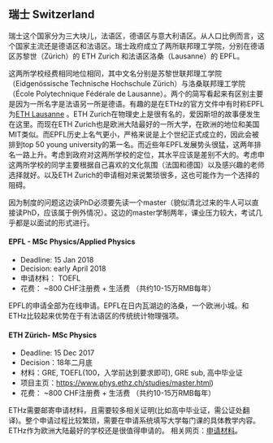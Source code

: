 ## 瑞士 Switzerland

瑞士这个国家分为三大块儿，法语区，德语区与意大利语区。从人口比例而言，这个国家主流还是德语区和法语区。瑞士政府成立了两所联邦理工学院，分别在德语区苏黎世（Zürich）的 ETH Zurich 和法语区洛桑（Lausanne）的 EPFL。

这两所学校经费相同地位相同，其中文名分别是苏黎世联邦理工学院（Eidgenössische Technische Hochschule Zürich）与洛桑联邦理工学院（École Polytechnique Fédérale de Lausanne）。两个的简写看起来有区别主要是因为一所名字是法语另一所是德语。有趣的是在ETHz的官方文件中有时称EPFL为[ETH Lausanne](https://www.ethz.ch/content/dam/ethz/common/docs/master-profile/englisch/naturwissenschaften/MSc-Physics-Appendix.pdf) 。ETH Zurich在物理史上是很有名的，爱因斯坦的故事便发生在这里。而现在ETH Zurich也是欧洲大陆最好的一所大学，在欧洲的地位和美国MIT类似。而EPFL历史上名气更小，严格来说是上个世纪正式成立的，因此会被排到top 50 young university的第一名。而近些年EPFL发展势头很猛，这两年排名一路上升。考虑到政府对这两所学校的定位，其水平应该是差别不大的。考虑申这两所学校的同学主要根据自己喜欢的文化氛围（法国和德国）以及感兴趣的老师选择就好。以及ETH Zurich的申请相对来说繁琐很多，这也可能作为一个选择的阻碍。

因为制度的问题这边读PhD必须要先读一个master（貌似清北过来的牛人可以直接读PhD，应该属于例外情况）。这边的master学制两年，课业压力较大，考试几乎都是以面试的形式进行。

#### EPFL - MSc Physics/Applied Physics

- Deadline: 15 Jan 2018
- Decision:  early April 2018
- 申请材料： TOEFL
- 花费： ~800 CHF注册费 + 生活费 （共约10-15万RMB每年）

EPFL的申请全部为在线申请。EPFL在日内瓦湖边的洛桑，一个欧洲小城。和ETHz比较起来优势在于有法语区的传统统计物理强项。

#### ETH Zürich- MSc Physics

- Deadline: 15 Dec 2017
- Decision：18年二月底
- 材料：GRE, TOEFL(100，入学前达到要求即可), GRE sub, 高中毕业证
- 项目主页：https://www.phys.ethz.ch/studies/master.html)
- 花费： ~800 CHF注册费 + 生活费 （共约10-15万RMB每年）

ETHz需要邮寄申请材料，且需要较多相关证明(比如高中毕业证，需公证处翻译)。整个申请过程比较繁琐，需要在申请系统填写大学每门课的具体教学内容。ETHz作为欧洲大陆最好的学校还是很值得申请的。
相关网页：[申请材料](https://www.ethz.ch/en/studies/registration-application/master/application/how-to-apply/application-documents.html)。
